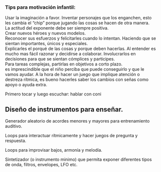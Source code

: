 


### Tips para motivación infantil:

Usar la imaginación a favor. Inventar personajes que los enganchen, esto les cambia el “chip” porque jugando las cosas se hacen de otra manera.    
La actitud del exponente debe ser siempre positiva.  
Crear nuevos héroes y nuevos modelos.   
Reconocer sus esfuerzos y felicitarles cuando lo intentan. Haciendo que se sientan importantes, únicos y especiales.     
Explicarles el porqué de las cosas y porque deben hacerlas. Al entender es mucho mas fácil razonar y decidirse a colaborar. Involucrarlos en decisiones para que se sientan cómplices y participes.    
Para tareas complejas, partirlas en objetivos a corto plazo.     
es imprescindible que el niño perciba que puede conseguirlo y que le vamos ayudar.
A la hora de hacer un juego que implique atención o destreza rítmica, es bueno hacerles saber los cambios con señas como apoyo o ayuda extra.    

Primero tocar y luego escuchar: hablar con coni  


## Diseño de instrumentos para enseñar.    
Generador aleatorio de acordes menores y mayores para entrenamiento auditivo.        

Loops para interactuar rítmicamente y hacer juegos de pregunta y respuesta.    

Loops para improvisar bajos, armonía y melodía.       

Sintetizador (o instrumento minimo) que permita exponer diferentes tipos de onda, filtros, envelopes, LFO etc.  

